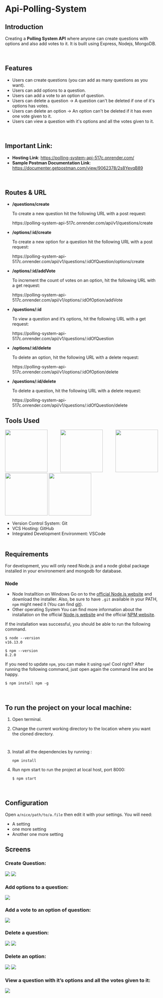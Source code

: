 # Api-Polling-System

## Introduction

Creating a **Polling System API** where anyone can create questions with options and also add votes to it. It is built
using Express, Nodejs, MongoDB.

<br/>

## Features

- Users can create questions (you can add as many questions as you want).
- Users can add options to a question.
- Users can add a vote to an option of question.
- Users can delete a question -> A question can't be deleted if one of it's options has votes.
- Users can delete an option -> An option can't be deleted if it has even one vote given to it.
- Users can view a question with it's options and all the votes given to it.

<br/>

## Important Link:


- **Hosting Link**: https://polling-system-api-517c.onrender.com/
- **Sample Postman Documentation Link**: https://documenter.getpostman.com/view/9062378/2s8YevqB89

<br/>

## Routes & URL

- **/questions/create**
  <p> To create a new question hit the following URL with a post request:</p>
  https://polling-system-api-517c.onrender.com/api/v1/questions/create

- **/options/:id/create**
  <p>To create a new option for a question hit the following URL with a post request:</p>
  https://polling-system-api-517c.onrender.com/api/v1/questions/:idOfQuestion/options/create

- **/options/:id/addVote**
  <p>To increment the count of votes on an option, hit the following URL with a get request:</p>
  https://polling-system-api-517c.onrender.com/api/v1/options/:idOfOption/addVote

- **/questions/:id**
  <p> To view a question and it’s options, hit the following URL with a get request:</p>
  https://polling-system-api-517c.onrender.com/api/v1/questions/:idOfQuestion

- **/options/:id/delete**
  <p> To delete an option, hit the following URL with a delete request: </p>
  https://polling-system-api-517c.onrender.com/api/v1/options/:idOfOption/delete

- **/questions/:id/delete**
  <p> To delete a question, hit the following URL with a delete request: </p>
  https://polling-system-api-517c.onrender.com/api/v1/questions/:idOfQuestion/delete
  <br/>

## Tools Used

 <p align="justify">
<img height="140" width="140" src="https://www.startechup.com/wp-content/uploads/January-11-2021-Nodejs-What-it-is-used-for-and-when-where-to-use-it-for-your-enterprise-app-development.jpg">
<img height="140" width="140" src="https://www.edureka.co/blog/wp-content/uploads/2019/07/express-logo.png">
<img height="140" width="140" src="https://g.foolcdn.com/art/companylogos/square/mdb.png">
<img height="140" width="140" src="https://mms.businesswire.com/media/20210806005076/en/761650/22/postman-logo-vert-2018.jpg">
<img height="140" width="140" src="https://www.pngitem.com/pimgs/m/13-131098_visual-studio-code-logo-hd-png-download.png">
</p>

- Version Control System: Git
- VCS Hosting: GitHub
- Integrated Development Environment: VSCode
  <br/>
  <br/>

## Requirements

For development, you will only need Node.js and a node global package installed in your environement and mongodb for database.

### Node

- Node Installtion on Windows
  Go on to the [official Node.js website](https://nodejs.org/en/) and download the installer. Also, be sure to have `.git` available in your PATH,
  `npm` might need it (You can find [git](https://git-scm.com/)).
- Other operating System
  You can find more information about the installation on the official [Node.js website](https://nodejs.org/en/) and the official [NPM website](https://www.npmjs.com/).

If the installation was successful, you should be able to run the following command.

```
$ node --version
v16.13.0

$ npm --version
8.2.0
```

If you need to update `npm`, you can make it using `npm`! Cool right? After running the following command, just open again the command line and be happy.

```
$ npm install npm -g

```

<br/>

## To run the project on your local machine:

1. Open terminal.

2. Change the current working directory to the location where you want the cloned directory.

   ```
  

   ```

3. Install all the dependencies by running :

   ```
   npm install

   ```

4. Run npm start to run the project at local host, port 8000:

   ```
   $ npm start

   ```

<br/>

## Configuration

Open `a/nice/path/to/a.file` then edit it with your settings. You will need:

- A setting
- one more setting
- Another one more setting

## Screens

<p align="justify">
   
### Create Question:    
<img src="/screenshots/CreateQuestion.PNG">
<img src="/screenshots/CreateQuestion2.PNG">
   
### Add options to a question:
<img src="/screenshots/AddOptions.PNG">
   
### Add a vote to an option of question:    
<img src="/screenshots/AddVotestoOption.PNG">

### Delete a question:

<img src="/screenshots/DeleteQuestion.PNG">
<img src="/screenshots/DeleteQuestion_1.PNG">

### Delete an option:

<img src="/screenshots/OptionDelete_1.PNG">
<img src="/screenshots/DeleteOption1.PNG">

### View a question with it’s options and all the votes given to it:

<img src="/screenshots/ViewQuestionAndItsOptions.PNG">

</p>
<br/>
